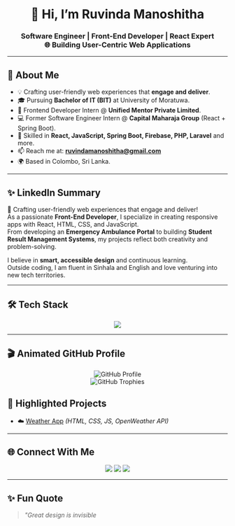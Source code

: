 <h1 align="center">👋 Hi, I’m Ruvinda Manoshitha</h1>

<h3 align="center">
Software Engineer | Front-End Developer | React Expert  
<br/>
🌐 Building User-Centric Web Applications
</h3>

---

## 🚀 About Me
- 💡 Crafting user-friendly web experiences that **engage and deliver**.  
- 🎓 Pursuing **Bachelor of IT (BIT)** at University of Moratuwa.  
- 💼 Frontend Developer Intern @ **Unified Mentor Private Limited**.  
- 💻 Former Software Engineer Intern @ **Capital Maharaja Group** (React + Spring Boot).  
- 🌱 Skilled in **React, JavaScript, Spring Boot, Firebase, PHP, Laravel** and more.  
- 📫 Reach me at: **[ruvindamanoshitha@gmail.com](mailto:ruvindamanoshitha@gmail.com)**  
- 🌍 Based in Colombo, Sri Lanka.  

---

## ✨ LinkedIn Summary
👋 Crafting user-friendly web experiences that engage and deliver!  
As a passionate **Front-End Developer**, I specialize in creating responsive apps with React, HTML, CSS, and JavaScript.  
From developing an **Emergency Ambulance Portal** to building **Student Result Management Systems**, my projects reflect both creativity and problem-solving.  

I believe in **smart, accessible design** and continuous learning.  
Outside coding, I am fluent in Sinhala and English and love venturing into new tech territories.  

---

## 🛠️ Tech Stack
<p align="center">
  <img src="https://skillicons.dev/icons?i=html,css,js,react,redux,flutter,php,laravel,java,spring,mysql,mongodb,firebase,git,github,vscode,androidstudio&perline=8" />
</p>

---

## 🎬 Animated GitHub Profile
<p align="center">
  <img src="https://github-profile-summary-cards.vercel.app/api/cards/profile-details?username=Ruvi7599&theme=radical" alt="GitHub Profile"/>
  <br/>
  <img src="https://github-profile-trophy.vercel.app/?username=Ruvi7599&theme=radical&margin-w=10&margin-h=10&row=1" alt="GitHub Trophies"/>
</p>


## 📂 Highlighted Projects
- ☁️ [Weather App](https://github.com/Ruvi7599/weather-app) *(HTML, CSS, JS, OpenWeather API)*  

---

## 🌐 Connect With Me
<p align="center">
  <a href="https://github.com/Ruvi7599"><img src="https://img.shields.io/badge/GitHub-181717?style=for-the-badge&logo=github&logoColor=white"/></a>
  <a href="mailto:ruvindamanoshitha@gmail.com"><img src="https://img.shields.io/badge/Email-D14836?style=for-the-badge&logo=gmail&logoColor=white"/></a>
  <a href="https://www.linkedin.com/in/ruvindamanoshitha"><img src="https://img.shields.io/badge/LinkedIn-0077B5?style=for-the-badge&logo=linkedin&logoColor=white"/></a>
</p>

---

## ✨ Fun Quote
> *"Great design is invisible*
